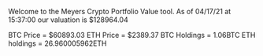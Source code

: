 Welcome to the Meyers Crypto Portfolio Value tool. 
As of 04/17/21 at 15:37:00 our valuation is $128964.04 

BTC Price = $60893.03
 ETH Price = $2389.37
BTC Holdings = 1.06BTC
 ETH holdings = 26.960005962ETH 

